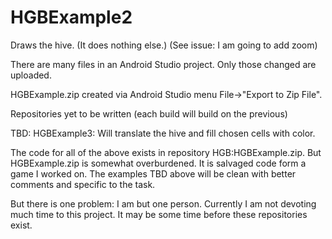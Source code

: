 # HGBExample2
Draws the hive. (It does nothing else.)  (See issue: I am going to add zoom)

There are many files in an Android Studio project. Only those changed are uploaded.

HGBExample.zip created via Android Studio menu File->"Export to Zip File".

Repositories yet to be written (each build will build on the previous)

TBD: HGBExample3: Will translate the hive and fill chosen cells with color.

The code for all of the above exists in repository HGB:HGBExample.zip. 
But HGBExample.zip is somewhat overburdened. It is salvaged code form a game I worked on. 
The examples TBD above will be clean with better comments and specific to the task.

But there is one problem: I am but one person. Currently I am not devoting much 
time to this project. It may be some time before these repositories exist.
